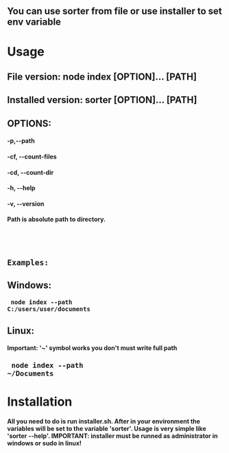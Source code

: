 ## You can use sorter from file or use installer to set env variable

# Usage
## File version: node index [OPTION]... [PATH]
## Installed version: sorter [OPTION]... [PATH]
## OPTIONS:
#### -p,--path
#### -cf, --count-files
#### -cd, --count-dir
#### -h, --help
#### -v, --version
#### Path is absolute path to directory.

<br><br>
## `Examples:`
## Windows: 
#### <pre> node index --path C:/users/user/documents </pre>
## Linux:
#### Important: '~' symbol works you don't must write full path
### <pre> node index --path ~/Documents </pre>


# Installation
#### All you need to do is run installer.sh. After in your environment the variables will be set to the variable 'sorter'. Usage is very simple like 'sorter --help'. IMPORTANT: installer must be runned as administrator in windows or sudo in linux!